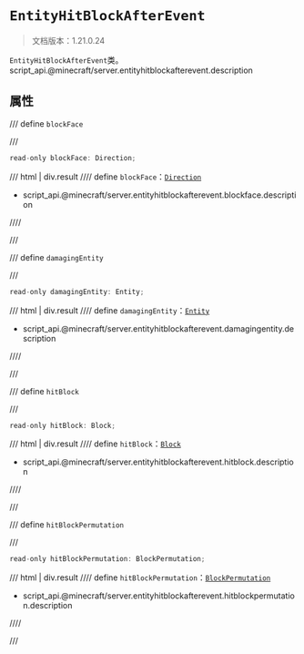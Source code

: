 # `EntityHitBlockAfterEvent`

> 文档版本：1.21.0.24

`EntityHitBlockAfterEvent`类。script_api.@minecraft/server.entityhitblockafterevent.description

## 属性

/// define
`blockFace`


///

```js
read-only blockFace: Direction;
```

/// html | div.result
//// define
`blockFace`：[`Direction`](./direction.md)

- script_api.@minecraft/server.entityhitblockafterevent.blockface.description


////

///


/// define
`damagingEntity`


///

```js
read-only damagingEntity: Entity;
```

/// html | div.result
//// define
`damagingEntity`：[`Entity`](./entity.md)

- script_api.@minecraft/server.entityhitblockafterevent.damagingentity.description


////

///


/// define
`hitBlock`


///

```js
read-only hitBlock: Block;
```

/// html | div.result
//// define
`hitBlock`：[`Block`](./block.md)

- script_api.@minecraft/server.entityhitblockafterevent.hitblock.description


////

///


/// define
`hitBlockPermutation`


///

```js
read-only hitBlockPermutation: BlockPermutation;
```

/// html | div.result
//// define
`hitBlockPermutation`：[`BlockPermutation`](./blockpermutation.md)

- script_api.@minecraft/server.entityhitblockafterevent.hitblockpermutation.description


////

///

